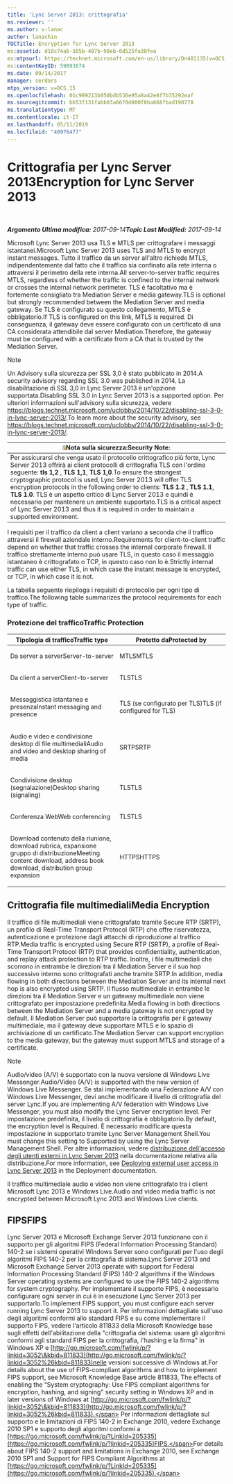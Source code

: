 ```yaml
---
title: 'Lync Server 2013: crittografia'
ms.reviewer: ''
ms.author: v-lanac
author: lanachin
TOCTitle: Encryption for Lync Server 2013
ms:assetid: d18c74a6-385b-407b-98eb-0d525fa38fea
ms:mtpsurl: https://technet.microsoft.com/en-us/library/Dn481135(v=OCS.15)
ms:contentKeyID: 59893874
ms.date: 09/14/2017
manager: serdars
mtps_version: v=OCS.15
ms.openlocfilehash: 01c989213b050bdb536e95a8a42e8f7b35292eaf
ms.sourcegitcommit: bb53f131fabb03a66f0d000f8ba668fbad190778
ms.translationtype: MT
ms.contentlocale: it-IT
ms.lasthandoff: 05/11/2019
ms.locfileid: "40976477"
---
```

<div data-xmlns="http://www.w3.org/1999/xhtml">

<div class="topic" data-xmlns="http://www.w3.org/1999/xhtml" data-msxsl="urn:schemas-microsoft-com:xslt" data-cs="http://msdn.microsoft.com/en-us/">

<div data-asp="http://msdn2.microsoft.com/asp">

# <a name="encryption-for-lync-server-2013"></a><span data-ttu-id="11801-102">Crittografia per Lync Server 2013</span><span class="sxs-lookup"><span data-stu-id="11801-102">Encryption for Lync Server 2013</span></span>

</div>

<div id="mainSection">

<div id="mainBody">

<span> </span>

<span data-ttu-id="11801-103">_**Argomento Ultima modifica:** 2017-09-14_</span><span class="sxs-lookup"><span data-stu-id="11801-103">_**Topic Last Modified:** 2017-09-14_</span></span>

<span data-ttu-id="11801-104">Microsoft Lync Server 2013 usa TLS e MTLS per crittografare i messaggi istantanei.</span><span class="sxs-lookup"><span data-stu-id="11801-104">Microsoft Lync Server 2013 uses TLS and MTLS to encrypt instant messages.</span></span> <span data-ttu-id="11801-105">Tutto il traffico da un server all'altro richiede MTLS, indipendentemente dal fatto che il traffico sia confinato alla rete interna o attraversi il perimetro della rete interna.</span><span class="sxs-lookup"><span data-stu-id="11801-105">All server-to-server traffic requires MTLS, regardless of whether the traffic is confined to the internal network or crosses the internal network perimeter.</span></span> <span data-ttu-id="11801-106">TLS è facoltativo ma è fortemente consigliato tra Mediation Server e media gateway.</span><span class="sxs-lookup"><span data-stu-id="11801-106">TLS is optional but strongly recommended between the Mediation Server and media gateway.</span></span> <span data-ttu-id="11801-107">Se TLS è configurato su questo collegamento, MTLS è obbligatorio.</span><span class="sxs-lookup"><span data-stu-id="11801-107">If TLS is configured on this link, MTLS is required.</span></span> <span data-ttu-id="11801-108">Di conseguenza, il gateway deve essere configurato con un certificato di una CA considerata attendibile dal server Mediation.</span><span class="sxs-lookup"><span data-stu-id="11801-108">Therefore, the gateway must be configured with a certificate from a CA that is trusted by the Mediation Server.</span></span>

<div>


> [!NOTE]  
> <span data-ttu-id="11801-109">Un Advisory sulla sicurezza per SSL 3,0 è stato pubblicato in 2014.</span><span class="sxs-lookup"><span data-stu-id="11801-109">A security advisory regarding SSL 3.0 was published in 2014.</span></span> <span data-ttu-id="11801-110">La disabilitazione di SSL 3,0 in Lync Server 2013 è un'opzione supportata.</span><span class="sxs-lookup"><span data-stu-id="11801-110">Disabling SSL 3.0 in Lync Server 2013 is a supported option.</span></span> <span data-ttu-id="11801-111">Per ulteriori informazioni sull'advisory sulla sicurezza, vedere <A class=uri href="https://blogs.technet.microsoft.com/uclobby/2014/10/22/disabling-ssl-3-0-in-lync-server-2013/">https://blogs.technet.microsoft.com/uclobby/2014/10/22/disabling-ssl-3-0-in-lync-server-2013/</A>.</span><span class="sxs-lookup"><span data-stu-id="11801-111">To learn more about the security advisory, see <A class=uri href="https://blogs.technet.microsoft.com/uclobby/2014/10/22/disabling-ssl-3-0-in-lync-server-2013/">https://blogs.technet.microsoft.com/uclobby/2014/10/22/disabling-ssl-3-0-in-lync-server-2013/</A>.</span></span>



</div>

<div>

<table>
<thead>
<tr class="header">
<th><img src="images/Gg398321.security(OCS.15).gif" title="sicurezza" alt="security" /><span data-ttu-id="11801-113">Nota sulla sicurezza:</span><span class="sxs-lookup"><span data-stu-id="11801-113">Security Note:</span></span></th>
</tr>
</thead>
<tbody>
<tr class="odd">
<td><span data-ttu-id="11801-114">Per assicurarsi che venga usato il protocollo crittografico più forte, Lync Server 2013 offrirà ai client protocolli di crittografia TLS con l'ordine seguente: <strong>tls 1,2</strong> , <strong>TLS 1,1</strong>, <strong>TLS 1,0</strong>.</span><span class="sxs-lookup"><span data-stu-id="11801-114">To ensure the strongest cryptographic protocol is used, Lync Server 2013 will offer TLS encryption protocols in the following order to clients: <strong>TLS 1.2</strong> , <strong>TLS 1.1</strong>, <strong>TLS 1.0</strong>.</span></span> <span data-ttu-id="11801-115">TLS è un aspetto critico di Lync Server 2013 e quindi è necessario per mantenere un ambiente supportato.</span><span class="sxs-lookup"><span data-stu-id="11801-115">TLS is a critical aspect of Lync Server 2013 and thus it is required in order to maintain a supported environment.</span></span></td>
</tr>
</tbody>
</table>


</div>

<span data-ttu-id="11801-116">I requisiti per il traffico da client a client variano a seconda che il traffico attraversi il firewall aziendale interno.</span><span class="sxs-lookup"><span data-stu-id="11801-116">Requirements for client-to-client traffic depend on whether that traffic crosses the internal corporate firewall.</span></span> <span data-ttu-id="11801-117">Il traffico strettamente interno può usare TLS, in questo caso il messaggio istantaneo è crittografato o TCP, in questo caso non lo è.</span><span class="sxs-lookup"><span data-stu-id="11801-117">Strictly internal traffic can use either TLS, in which case the instant message is encrypted, or TCP, in which case it is not.</span></span>

<span data-ttu-id="11801-118">La tabella seguente riepiloga i requisiti di protocollo per ogni tipo di traffico.</span><span class="sxs-lookup"><span data-stu-id="11801-118">The following table summarizes the protocol requirements for each type of traffic.</span></span>

### <a name="traffic-protection"></a><span data-ttu-id="11801-119">Protezione del traffico</span><span class="sxs-lookup"><span data-stu-id="11801-119">Traffic Protection</span></span>

<table>
<colgroup>
<col style="width: 50%" />
<col style="width: 50%" />
</colgroup>
<thead>
<tr class="header">
<th><span data-ttu-id="11801-120">Tipologia di traffico</span><span class="sxs-lookup"><span data-stu-id="11801-120">Traffic type</span></span></th>
<th><span data-ttu-id="11801-121">Protetto da</span><span class="sxs-lookup"><span data-stu-id="11801-121">Protected by</span></span></th>
</tr>
</thead>
<tbody>
<tr class="odd">
<td><p><span data-ttu-id="11801-122">Da server a server</span><span class="sxs-lookup"><span data-stu-id="11801-122">Server-to-server</span></span></p></td>
<td><p><span data-ttu-id="11801-123">MTLS</span><span class="sxs-lookup"><span data-stu-id="11801-123">MTLS</span></span></p></td>
</tr>
<tr class="even">
<td><p><span data-ttu-id="11801-124">Da client a server</span><span class="sxs-lookup"><span data-stu-id="11801-124">Client-to-server</span></span></p></td>
<td><p><span data-ttu-id="11801-125">TLS</span><span class="sxs-lookup"><span data-stu-id="11801-125">TLS</span></span></p></td>
</tr>
<tr class="odd">
<td><p><span data-ttu-id="11801-126">Messaggistica istantanea e presenza</span><span class="sxs-lookup"><span data-stu-id="11801-126">Instant messaging and presence</span></span></p></td>
<td><p><span data-ttu-id="11801-127">TLS (se configurato per TLS)</span><span class="sxs-lookup"><span data-stu-id="11801-127">TLS (if configured for TLS)</span></span></p></td>
</tr>
<tr class="even">
<td><p><span data-ttu-id="11801-128">Audio e video e condivisione desktop di file multimediali</span><span class="sxs-lookup"><span data-stu-id="11801-128">Audio and video and desktop sharing of media</span></span></p></td>
<td><p><span data-ttu-id="11801-129">SRTP</span><span class="sxs-lookup"><span data-stu-id="11801-129">SRTP</span></span></p></td>
</tr>
<tr class="odd">
<td><p><span data-ttu-id="11801-130">Condivisione desktop (segnalazione)</span><span class="sxs-lookup"><span data-stu-id="11801-130">Desktop sharing (signaling)</span></span></p></td>
<td><p><span data-ttu-id="11801-131">TLS</span><span class="sxs-lookup"><span data-stu-id="11801-131">TLS</span></span></p></td>
</tr>
<tr class="even">
<td><p><span data-ttu-id="11801-132">Conferenza Web</span><span class="sxs-lookup"><span data-stu-id="11801-132">Web conferencing</span></span></p></td>
<td><p><span data-ttu-id="11801-133">TLS</span><span class="sxs-lookup"><span data-stu-id="11801-133">TLS</span></span></p></td>
</tr>
<tr class="odd">
<td><p><span data-ttu-id="11801-134">Download contenuto della riunione, download rubrica, espansione gruppo di distribuzione</span><span class="sxs-lookup"><span data-stu-id="11801-134">Meeting content download, address book download, distribution group expansion</span></span></p></td>
<td><p><span data-ttu-id="11801-135">HTTPS</span><span class="sxs-lookup"><span data-stu-id="11801-135">HTTPS</span></span></p></td>
</tr>
</tbody>
</table>


<div>

## <a name="media-encryption"></a><span data-ttu-id="11801-136">Crittografia file multimediali</span><span class="sxs-lookup"><span data-stu-id="11801-136">Media Encryption</span></span>

<span data-ttu-id="11801-137">Il traffico di file multimediali viene crittografato tramite Secure RTP (SRTP), un profilo di Real-Time Transport Protocol (RTP) che offre riservatezza, autenticazione e protezione dagli attacchi di riproduzione al traffico RTP.</span><span class="sxs-lookup"><span data-stu-id="11801-137">Media traffic is encrypted using Secure RTP (SRTP), a profile of Real-Time Transport Protocol (RTP) that provides confidentiality, authentication, and replay attack protection to RTP traffic.</span></span> <span data-ttu-id="11801-138">Inoltre, i file multimediali che scorrono in entrambe le direzioni tra il Mediation Server e il suo hop successivo interno sono crittografati anche tramite SRTP.</span><span class="sxs-lookup"><span data-stu-id="11801-138">In addition, media flowing in both directions between the Mediation Server and its internal next hop is also encrypted using SRTP.</span></span> <span data-ttu-id="11801-139">Il flusso multimediale in entrambe le direzioni tra il Mediation Server e un gateway multimediale non viene crittografato per impostazione predefinita.</span><span class="sxs-lookup"><span data-stu-id="11801-139">Media flowing in both directions between the Mediation Server and a media gateway is not encrypted by default.</span></span> <span data-ttu-id="11801-140">Il Mediation Server può supportare la crittografia per il gateway multimediale, ma il gateway deve supportare MTLS e lo spazio di archiviazione di un certificato.</span><span class="sxs-lookup"><span data-stu-id="11801-140">The Mediation Server can support encryption to the media gateway, but the gateway must support MTLS and storage of a certificate.</span></span>

<div>


> [!NOTE]  
> <span data-ttu-id="11801-141">Audio/video (A/V) è supportato con la nuova versione di Windows Live Messenger.</span><span class="sxs-lookup"><span data-stu-id="11801-141">Audio/Video (A/V) is supported with the new version of Windows Live Messenger.</span></span> <span data-ttu-id="11801-142">Se stai implementando una Federazione A/V con Windows Live Messenger, devi anche modificare il livello di crittografia del server Lync.</span><span class="sxs-lookup"><span data-stu-id="11801-142">If you are implementing A/V federation with Windows Live Messenger, you must also modify the Lync Server encryption level.</span></span> <span data-ttu-id="11801-143">Per impostazione predefinita, il livello di crittografia è obbligatorio.</span><span class="sxs-lookup"><span data-stu-id="11801-143">By default, the encryption level is Required.</span></span> <span data-ttu-id="11801-144">È necessario modificare questa impostazione in supportato tramite Lync Server Management Shell.</span><span class="sxs-lookup"><span data-stu-id="11801-144">You must change this setting to Supported by using the Lync Server Management Shell.</span></span> <span data-ttu-id="11801-145">Per altre informazioni, vedere <A href="lync-server-2013-deploying-external-user-access.md">distribuzione dell'accesso degli utenti esterni in Lync Server 2013</A> nella documentazione relativa alla distribuzione.</span><span class="sxs-lookup"><span data-stu-id="11801-145">For more information, see <A href="lync-server-2013-deploying-external-user-access.md">Deploying external user access in Lync Server 2013</A> in the Deployment documentation.</span></span>



</div>

<span data-ttu-id="11801-146">Il traffico multimediale audio e video non viene crittografato tra i client Microsoft Lync 2013 e Windows Live.</span><span class="sxs-lookup"><span data-stu-id="11801-146">Audio and video media traffic is not encrypted between Microsoft Lync 2013 and Windows Live clients.</span></span>

</div>

<div>

## <a name="fips"></a><span data-ttu-id="11801-147">FIPS</span><span class="sxs-lookup"><span data-stu-id="11801-147">FIPS</span></span>

<span data-ttu-id="11801-148">Lync Server 2013 e Microsoft Exchange Server 2013 funzionano con il supporto per gli algoritmi FIPS (Federal Information Processing Standard) 140-2 se i sistemi operativi Windows Server sono configurati per l'uso degli algoritmi FIPS 140-2 per la crittografia di sistema.</span><span class="sxs-lookup"><span data-stu-id="11801-148">Lync Server 2013 and Microsoft Exchange Server 2013 operate with support for Federal Information Processing Standard (FIPS) 140-2 algorithms if the Windows Server operating systems are configured to use the FIPS 140-2 algorithms for system cryptography.</span></span> <span data-ttu-id="11801-149">Per implementare il supporto FIPS, è necessario configurare ogni server in cui è in esecuzione Lync Server 2013 per supportarlo.</span><span class="sxs-lookup"><span data-stu-id="11801-149">To implement FIPS support, you must configure each server running Lync Server 2013 to support it.</span></span> <span data-ttu-id="11801-150">Per informazioni dettagliate sull'uso degli algoritmi conformi allo standard FIPS e su come implementare il supporto FIPS, vedere l'articolo 811833 della Microsoft Knowledge base sugli effetti dell'abilitazione della "crittografia del sistema: usare gli algoritmi conformi agli standard FIPS per la crittografia, l'hashing e la firma" in Windows XP e [http://go.microsoft.com/fwlink/p/?linkid=3052\&kbid=811833](http://go.microsoft.com/fwlink/p/?linkid=3052%26kbid=811833)nelle versioni successive di Windows at.</span><span class="sxs-lookup"><span data-stu-id="11801-150">For details about the use of FIPS-compliant algorithms and how to implement FIPS support, see Microsoft Knowledge Base article 811833, The effects of enabling the “System cryptography: Use FIPS compliant algorithms for encryption, hashing, and signing" security setting in Windows XP and in later versions of Windows at [http://go.microsoft.com/fwlink/p/?linkid=3052\&kbid=811833](http://go.microsoft.com/fwlink/p/?linkid=3052%26kbid=811833).</span></span> <span data-ttu-id="11801-151">Per informazioni dettagliate sul supporto e le limitazioni di FIPS 140-2 in Exchange 2010, vedere Exchange 2010 SP1 e supporto degli algoritmi conformi a [https://go.microsoft.com/fwlink/p/?LinkId=205335](https://go.microsoft.com/fwlink/p/?linkid=205335)FIPS.</span><span class="sxs-lookup"><span data-stu-id="11801-151">For details about FIPS 140-2 support and limitations in Exchange 2010, see Exchange 2010 SP1 and Support for FIPS Compliant Algorithms at [https://go.microsoft.com/fwlink/p/?LinkId=205335](https://go.microsoft.com/fwlink/p/?linkid=205335).</span></span>

</div>

</div>

<span> </span>

</div>

</div>

</div>

